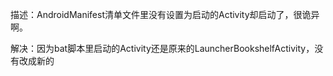 描述：AndroidManifest清单文件里没有设置为启动的Activity却启动了，很诡异啊。

解决：因为bat脚本里启动的Activity还是原来的LauncherBookshelfActivity，没有改成新的